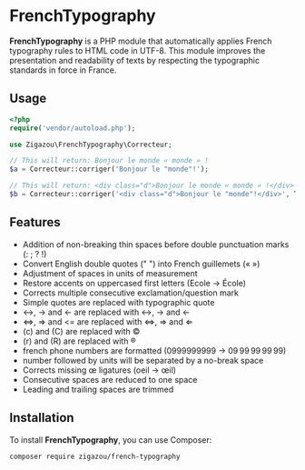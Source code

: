 # FrenchTypography

**FrenchTypography** is a PHP module that automatically applies French
typography rules to HTML code in UTF-8. This module improves the presentation
and readability of texts by respecting the typographic standards in force in
France.

## Usage
```php
<?php
require('vendor/autoload.php');

use Zigazou\FrenchTypography\Correcteur;

// This will return: Bonjour le monde « monde » !
$a = Correcteur::corriger('Bonjour le "monde"!');

// This will return: <div class="d">Bonjour le monde « monde » !</div>
$b = Correcteur::corriger('<div class="d">Bonjour le "monde"!</div>', TRUE);
```

## Features

- Addition of non-breaking thin spaces before double punctuation marks (: ; ? !)
- Convert English double quotes (" ") into French guillemets (« »)
- Adjustment of spaces in units of measurement
- Restore accents on uppercased first letters (Ecole → École)
- Corrects multiple consecutive exclamation/question mark
- Simple quotes are replaced with typographic quote
- <->, -> and <- are replaced with ↔, → and ←
- <=>, => and <= are replaced with ⇔, ⇒ and ⇐
- (c) and (C) are replaced with ©
- (r) and (R) are replaced with ®
- french phone numbers are formatted (0999999999 → 09 99 99 99 99)
- number followed by units will be separated by a no-break space
- Corrects missing œ ligatures (oeil → œil)
- Consecutive spaces are reduced to one space
- Leading and trailing spaces are trimmed

## Installation

To install **FrenchTypography**, you can use Composer:

```bash
composer require zigazou/french-typography
```

